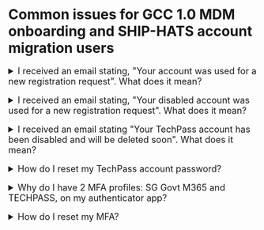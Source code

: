 # Common issues for GCC 1.0 MDM onboarding and SHIP-HATS account migration users

<details>
<summary style="font-size:18px">I received an email stating, "Your account was used for a new registration request". What does it mean?</summary>

You will receive this email if you are a GCC 1.0 user or a part of the SHIP-HATS account migration, who tried to sign up for TechPass account when you already have an active account.

If you neither re-attempted to sign up for TechPass account nor a part of the SHIP-HATS account migration, [report this incident][service-request] immediately and monitor your TechPass account for suspicious activities.

<hr/></details><br>
<details>
<summary style="font-size:18px">I received an email stating, "Your disabled account was used for a new registration request". What does it mean?</summary>

It indicates that your active TechPass account was disabled as it was inactive for 90 consecutive days. The email ID on which you received this message is your inactive TechPass ID and reactivate it by creating a [service request][service-request] with us.

<hr/></details><br>
<details>
<summary style="font-size:18px">I received an email stating "Your TechPass account has been disabled and will be deleted soon". What does it mean?</summary>

When you request for a TechPass account, it is created and an onboarding invitation email is sent to you to complete the TechPass onboarding process.  This email is valid only for 30 days. If you do not complete TechPass onboarding within 30days, you get this email.

To get a new invitation link, create a [service request][service-request] with us.

<hr/></details><br>
<details>
<summary style="font-size:18px">How do I reset my TechPass account password?</summary>

If your TechPass login ID's domain is ```techpass.gov.sg```, your TechPass account will be locked after continuous unsuccessful login attempts. You need to [Reset TechPass password](reset-password) to unlock your TechPass account.

<hr/></details><br>

<details>
<summary style="font-size:18px">Why do I have 2 MFA profiles: SG Govt M365 and TECHPASS, on my authenticator app?</summary>

If you have used your WOG account (organisational email ID) to get invited or while signing up for your TechPass account, your TechPass ID is same as your organisational email ID. 

Such users will have 2 MFA profiles and they are the SG Govt M365 and TECHPASS.
While SG Govt M365 profile is linked to your WOG email account, TECHPASS profile is linked to your TechPass account.

If you are using TechPass as an SSO to access any SGTS services from your GMD device; First, you need to authenticate your WOG account by entering your organisational email ID and the OTP as verification code displayed in your SG Govt M365 profile on the Authenticator app. If this is successful, depending on the MFA settings you configured earlier, you will be prompted to approve your TechPass account.

If you are accessing the services integrated with TechPass via your GSIB, there is no need for WOG account authentication as it is done when you sign in to your GSIB device.

<hr/></details><br>

<details>
<summary style="font-size:18px">How do I reset my MFA?</summary>

  - If your TechPass login ID's domain is ```techpass.gov.sg```, [reset TechPass MFA](https://docs.developer.tech.gov.sg/docs/techpass-user-guide/reset-techpass-mfa-for-new-device).

  - If your TechPass ID is same as the organisational email ID, [reset WOG MFA](https://docs.developer.tech.gov.sg/docs/techpass-user-guide/reset-security-verification-for-wog-account) and [reset TechPass MFA](https://docs.developer.tech.gov.sg/docs/techpass-user-guide/reset-techpass-mfa-for-new-device). 

</details><br>



[service-request]: https://go.gov.sg/seed-techpass-support
[reset-password-gsib]: https://itsm.sgnet.gov.sg/sp3
[reset-password-vendor]: https://passwordreset.microsoftonline.com/
